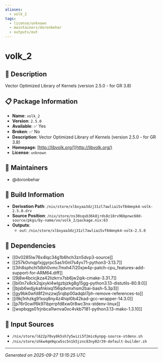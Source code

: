 ```yaml
---
aliases:
  - volk_2
tags:
  - license/unknown
  - maintainers/doronbehar
  - outputs/out
---
```


# volk_2

## 📝 Description

Vector Optimized Library of Kernels (version 2.5.0 - for GR 3.8)

## 📋 Package Information

- **Name**: `volk_2`
- **Version**: `2.5.0`
- **Available**: ✅ Yes
- **Broken**: ✅ No
- **Description**: Vector Optimized Library of Kernels (version 2.5.0 - for GR 3.8)
- **Homepage**: [http://libvolk.org/](http://libvolk.org/)
- **License**: `unknown`
## 👥 Maintainers

- @doronbehar


## 🔧 Build Information

- **Derivation Path**: `/nix/store/xlbxyaa3dzj31zl7awliai5vf84mnpk4-volk-2.5.0.drv`
- **Source Position**: `/nix/store/ns30sqxb36k8jrds8z18rv96bpnwc60d-source/pkgs/by-name/vo/volk_2/package.nix:63`
- **Outputs**:
  - `out`:  `/nix/store/xlbxyaa3dzj31zl7awliai5vf84mnpk4-volk-2.5.0`

## 🔗 Dependencies

- [[0v0285lw76x4lqc34g1b6hch3zn5dvp3-source]]
- [[257k0vnqp1xjgyrpc5as1r0nl7s4yv71-python3-3.13.7]]
- [[3ih8sphchl1dbh0vmc7mxh47i20xjw4p-patch-cpu_features-add-support-for-ARM64.diff]]
- [[9j8w4bcicjkza42lizkrrx7sb6jw2qik-cmake-3.31.7]]
- [[bi0n7x8ck2qjxykl4wlgzbjzkg8g15gg-python3.13-distutils-80.9.0]]
- [[bjsb6wdjykafnkixq156qdvmxhsm2bai-bash-5.3p3]]
- [[gy9bk0wfd8f2mzzwj5rqbp00adqbl7ph-remove-references-to]]
- [[i9kj1nhzkg91xsq8ny4z4hipl0b42kad-gcc-wrapper-14.3.0]]
- [[p76r0cwlf6k97ibprrpfd8xw0r8wc3nx-stdenv-linux]]
- [[wxpbqgs01rjnbca1lwnva0xc4vkb7181-python3.13-mako-1.3.10]]

## 📁 Input Sources

- `/nix/store/l622p70vy8k5sh7y5wizi5f2mic6ynpg-source-stdenv.sh`
- `/nix/store/shkw4qm9qcw5sc5n1k5jznc83ny02r39-default-builder.sh`

---
*Generated on 2025-09-27 13:15:25 UTC*
